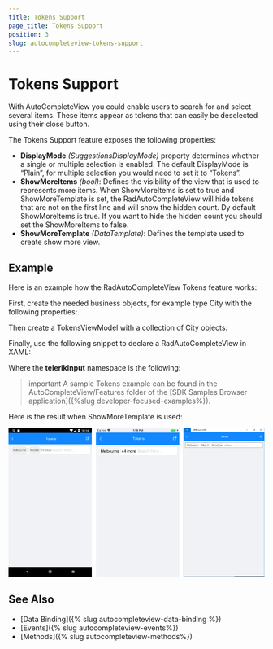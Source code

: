 ```yaml
---
title: Tokens Support
page_title: Tokens Support
position: 3
slug: autocompleteview-tokens-support
---
```


# Tokens Support

With AutoCompleteView you could enable users to search for and select several items. These items appear as tokens that can easily be deselected using their close button.

The Tokens Support feature exposes the following properties:

* **DisplayMode** *(SuggestionsDisplayMode)* property determines whether a single or multiple selection is enabled. The default DisplayMode is “Plain”, for multiple selection you would need to set it to “Tokens”.
* **ShowMoreItems** *(bool)*: Defines the visibility of the view that is used to represents more items. When ShowMoreItems is set to true and ShowMoreTemplate is set, the RadAutoCompleteView will hide tokens that are not on the first line and will show the hidden count. Dy default ShowMoreItems is true. If you want to hide the hidden count you should set the ShowMoreItems to false.
* **ShowMoreTemplate** *(DataTemplate)*: Defines the template used to create show more view.

## Example

Here is an example how the RadAutoCompleteView Tokens feature works:

First, create the needed business objects, for example type City with the following properties:

<snippet id='autocompleteview-tokens-businessobject'/>

Then create a TokensViewModel with a collection of City objects:

<snippet id='autocompleteview-tokens'/>

Finally, use the following snippet to declare a RadAutoCompleteView in XAML:

<snippet id='autocompleteview-tokentemplate-xaml'/>

Where the **telerikInput** namespace is the following:

<snippet id='xmlns-telerikinput'/>

>important A sample Tokens example can be found in the AutoCompleteView/Features folder of the [SDK Samples Browser application]({%slug developer-focused-examples%}).

Here is the result when ShowMoreTemplate is used:

![AutoCompleteView Tokens Support](images/autocompleteview-features-tokens-support.png "AutoCompleteView Tokens Support")

## See Also

- [Data Binding]({% slug autocompleteview-data-binding %})
- [Events]({% slug autocompleteview-events%})
- [Methods]({% slug autocompleteview-methods%})
